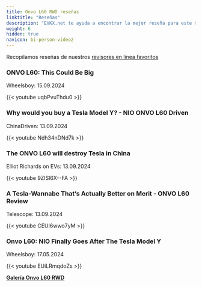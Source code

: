 ```yaml
---
title: Onvo L60 RWD reseñas
linktitle: "Reseñas"
description: "EVKX.net te ayuda a encontrar la mejor reseña para este modelo."
weight: 6
hidden: true
navicon: bi-person-video2
---
```

Recopilamos reseñas de nuestros [revisores en línea favoritos](../../../../../guides/evreviewers/)

<div class="container text-center shadow p-2 pe-4 mb-5 bg-body-tertiary rounded border">
<h3>ONVO L60: This Could Be Big</h3>
<p>Wheelsboy: 15.09.2024</p>

{{< youtube uqbPvuThdu0 >}}

</div>
<div class="container text-center shadow p-2 pe-4 mb-5 bg-body-tertiary rounded border">
<h3>Why would you buy a Tesla Model Y? - NIO ONVO L60 Driven</h3>
<p>ChinaDriven: 13.09.2024</p>

{{< youtube Ndh34nDNd7k >}}

</div>
<div class="container text-center shadow p-2 pe-4 mb-5 bg-body-tertiary rounded border">
<h3>The ONVO L60 will destroy Tesla in China</h3>
<p>Elliot Richards on EVs: 13.09.2024</p>

{{< youtube 9ZISl6X--FA >}}

</div>
<div class="container text-center shadow p-2 pe-4 mb-5 bg-body-tertiary rounded border">
<h3>A Tesla-Wannabe That‘s Actually Better on Merit - ONVO L60 Review</h3>
<p>Telescope: 13.09.2024</p>

{{< youtube CEUI6wwo7yM >}}

</div>
<div class="container text-center shadow p-2 pe-4 mb-5 bg-body-tertiary rounded border">
<h3>Onvo L60: NIO Finally Goes After The Tesla Model Y</h3>
<p>Wheelsboy: 17.05.2024</p>

{{< youtube EUiLRmqdoZs >}}

</div>
<div class="mt-3 mb-3">
<a href="../gallery/" class="text-decoration-none text-black">
<strong><i class="bi-arrow-left"></i>Galería  </strong>
</a>
<a href="../" class="text-decoration-none text-black float-end">
<strong>Onvo L60 RWD <i class="bi-arrow-right"></i></strong>
</a>
</div>
